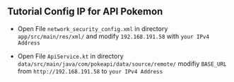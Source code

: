 
## Tutorial Config IP for API Pokemon
- Open File `network_security_config.xml` in directory `app/src/main/res/xml/` and modify `192.168.191.58` with `your IPv4 Address`
  
- Open File `ApiService.kt` in directory `data/src/main/java/com/pokeapi/data/source/remote/` modifiy `BASE_URL` from `http://192.168.191.58` to `your IPv4 Address`